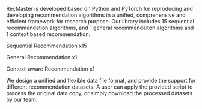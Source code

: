 RecMaster is developed based on Python and PyTorch for reproducing and developing recommendation algorithms in a unified, comprehensive and efficient framework for research purpose. Our library includes 15 sequential recommendation algorithms, and 1 general recommendaiton algorithms and 1 context based recommendation:

Sequential Recommendation x15

General Recommendation x1

Context-aware Recommendation x1

We design a unified and flexible data file format, and provide the support for different recommendation datasets. A user can apply the provided script to process the original data copy, or simply download the processed datasets by our team.
